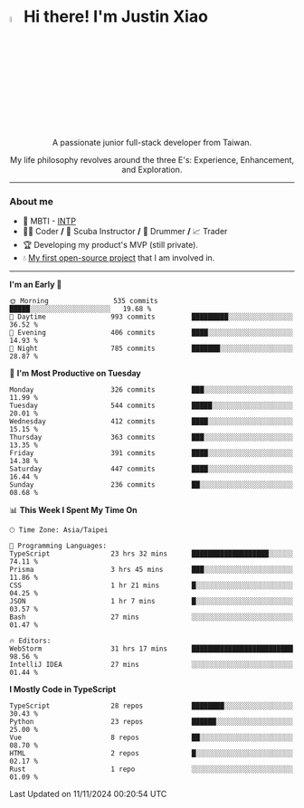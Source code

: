 # <img src="https://media.giphy.com/media/hvRJCLFzcasrR4ia7z/giphy.gif" width="5%">Hi there! I'm Justin Xiao
<p align="center">A passionate junior full-stack developer from Taiwan.  </p>
<p align="center">My life philosophy revolves around the three E's: Experience, Enhancement, and Exploration.</p>

---
### About me
- 👀 MBTI - [INTP](https://www.16personalities.com/intp-personality)
- 👨‍💻 Coder **/** 🤿 Scuba Instructor **/** 🥁 Drummer **/** 📈 Trader
- 🏆 Developing my product's MVP (still private).
- 💧 [My first open-source project](https://github.com/Game-as-a-Service/Game-Lobby-Web) that I am involved in.

---
<!--START_SECTION:waka-->
**I'm an Early 🐤** 

```text
🌞 Morning                535 commits         █████░░░░░░░░░░░░░░░░░░░░   19.68 % 
🌆 Daytime                993 commits         █████████░░░░░░░░░░░░░░░░   36.52 % 
🌃 Evening                406 commits         ████░░░░░░░░░░░░░░░░░░░░░   14.93 % 
🌙 Night                  785 commits         ███████░░░░░░░░░░░░░░░░░░   28.87 % 
```
📅 **I'm Most Productive on Tuesday** 

```text
Monday                   326 commits         ███░░░░░░░░░░░░░░░░░░░░░░   11.99 % 
Tuesday                  544 commits         █████░░░░░░░░░░░░░░░░░░░░   20.01 % 
Wednesday                412 commits         ████░░░░░░░░░░░░░░░░░░░░░   15.15 % 
Thursday                 363 commits         ███░░░░░░░░░░░░░░░░░░░░░░   13.35 % 
Friday                   391 commits         ████░░░░░░░░░░░░░░░░░░░░░   14.38 % 
Saturday                 447 commits         ████░░░░░░░░░░░░░░░░░░░░░   16.44 % 
Sunday                   236 commits         ██░░░░░░░░░░░░░░░░░░░░░░░   08.68 % 
```


📊 **This Week I Spent My Time On** 

```text
🕑︎ Time Zone: Asia/Taipei

💬 Programming Languages: 
TypeScript               23 hrs 32 mins      ███████████████████░░░░░░   74.11 % 
Prisma                   3 hrs 45 mins       ███░░░░░░░░░░░░░░░░░░░░░░   11.86 % 
CSS                      1 hr 21 mins        █░░░░░░░░░░░░░░░░░░░░░░░░   04.25 % 
JSON                     1 hr 7 mins         █░░░░░░░░░░░░░░░░░░░░░░░░   03.57 % 
Bash                     27 mins             ░░░░░░░░░░░░░░░░░░░░░░░░░   01.47 % 

🔥 Editors: 
WebStorm                 31 hrs 17 mins      █████████████████████████   98.56 % 
IntelliJ IDEA            27 mins             ░░░░░░░░░░░░░░░░░░░░░░░░░   01.44 % 
```

**I Mostly Code in TypeScript** 

```text
TypeScript               28 repos            ████████░░░░░░░░░░░░░░░░░   30.43 % 
Python                   23 repos            ██████░░░░░░░░░░░░░░░░░░░   25.00 % 
Vue                      8 repos             ██░░░░░░░░░░░░░░░░░░░░░░░   08.70 % 
HTML                     2 repos             █░░░░░░░░░░░░░░░░░░░░░░░░   02.17 % 
Rust                     1 repo              ░░░░░░░░░░░░░░░░░░░░░░░░░   01.09 % 
```




 Last Updated on 11/11/2024 00:20:54 UTC
<!--END_SECTION:waka-->
